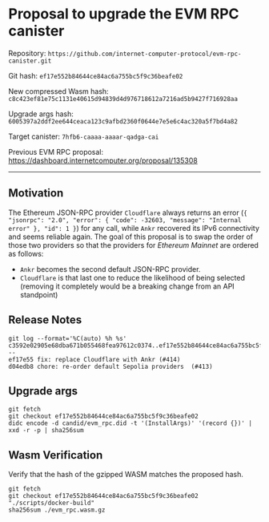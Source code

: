 # Proposal to upgrade the EVM RPC canister

Repository: `https://github.com/internet-computer-protocol/evm-rpc-canister.git`

Git hash: `ef17e552b84644ce84ac6a755bc5f9c36beafe02`

New compressed Wasm hash: `c8c423ef81e75c1131e40615d94839d4d976718612a7216ad5b9427f716928aa`

Upgrade args hash: `6005397a2ddf2ee644ceaca123c9afbd2360f0644e7e5e6c4ac320a5f7bd4a82`

Target canister: `7hfb6-caaaa-aaaar-qadga-cai`

Previous EVM RPC proposal: https://dashboard.internetcomputer.org/proposal/135308

---

## Motivation

The Ethereum JSON-RPC provider `Cloudflare` always returns an error (`{ "jsonrpc": "2.0", "error": { "code": -32603, "message": "Internal error" }, "id": 1 }`) for any call,
while `Ankr` recovered its IPv6 connectivity and seems reliable again.
The goal of this proposal is to swap the order of those two providers so that the providers for *Ethereum Mainnet* are ordered as follows:
* `Ankr` becomes the second default JSON-RPC provider.
* `Cloudflare` is that last one to reduce the likelihood of being selected (removing it completely would be a breaking change from an API standpoint)

## Release Notes

```
git log --format='%C(auto) %h %s' c3592e02905e68dba671b055468fea97612c0374..ef17e552b84644ce84ac6a755bc5f9c36beafe02 --
ef17e55 fix: replace Cloudflare with Ankr (#414)
d04edb8 chore: re-order default Sepolia providers  (#413)
 ```

## Upgrade args

```
git fetch
git checkout ef17e552b84644ce84ac6a755bc5f9c36beafe02
didc encode -d candid/evm_rpc.did -t '(InstallArgs)' '(record {})' | xxd -r -p | sha256sum
```

## Wasm Verification

Verify that the hash of the gzipped WASM matches the proposed hash.

```
git fetch
git checkout ef17e552b84644ce84ac6a755bc5f9c36beafe02
"./scripts/docker-build"
sha256sum ./evm_rpc.wasm.gz
```
